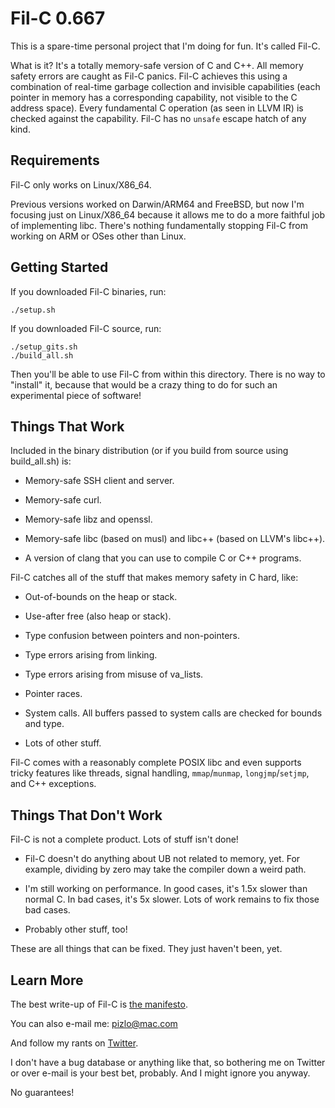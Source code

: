 # Fil-C 0.667

This is a spare-time personal project that I'm doing for fun. It's called
Fil-C.

What is it? It's a totally memory-safe version of C and C++. All memory safety
errors are caught as Fil-C panics. Fil-C achieves this using a combination of
real-time garbage collection and invisible capabilities (each pointer in memory
has a corresponding capability, not visible to the C address space). Every
fundamental C operation (as seen in LLVM IR) is checked against the capability.
Fil-C has no `unsafe` escape hatch of any kind.

## Requirements

Fil-C only works on Linux/X86_64.

Previous versions worked on Darwin/ARM64 and FreeBSD, but now I'm focusing just
on Linux/X86_64 because it allows me to do a more faithful job of implementing
libc. There's nothing fundamentally stopping Fil-C from working on ARM or OSes
other than Linux.

## Getting Started

If you downloaded Fil-C binaries, run:

    ./setup.sh

If you downloaded Fil-C source, run:

    ./setup_gits.sh
    ./build_all.sh

Then you'll be able to use Fil-C from within this directory. There is no way to
"install" it, because that would be a crazy thing to do for such an
experimental piece of software!

## Things That Work

Included in the binary distribution (or if you build from source using
build_all.sh) is:

- Memory-safe SSH client and server.

- Memory-safe curl.

- Memory-safe libz and openssl.

- Memory-safe libc (based on musl) and libc++ (based on LLVM's libc++).

- A version of clang that you can use to compile C or C++ programs.

Fil-C catches all of the stuff that makes memory safety in C hard, like:

- Out-of-bounds on the heap or stack.

- Use-after free (also heap or stack).

- Type confusion between pointers and non-pointers.

- Type errors arising from linking.

- Type errors arising from misuse of va_lists.

- Pointer races.

- System calls. All buffers passed to system calls are checked for bounds and
  type.

- Lots of other stuff.

Fil-C comes with a reasonably complete POSIX libc and even supports tricky
features like threads, signal handling, `mmap`/`munmap`, `longjmp`/`setjmp`,
and C++ exceptions.

## Things That Don't Work

Fil-C is not a complete product. Lots of stuff isn't done!

- Fil-C doesn't do anything about UB not related to memory, yet. For example,
  dividing by zero may take the compiler down a weird path.

- I'm still working on performance. In good cases, it's 1.5x slower than normal
  C. In bad cases, it's 5x slower. Lots of work remains to fix those bad cases.

- Probably other stuff, too!

These are all things that can be fixed. They just haven't been, yet.

## Learn More

The best write-up of Fil-C is
[the manifesto](https://github.com/pizlonator/llvm-project-deluge/blob/deluge/Manifesto.md).

You can also e-mail me: pizlo@mac.com

And follow my rants on [Twitter](https://x.com/filpizlo).

I don't have a bug database or anything like that, so bothering me on Twitter
or over e-mail is your best bet, probably. And I might ignore you anyway.

No guarantees!

